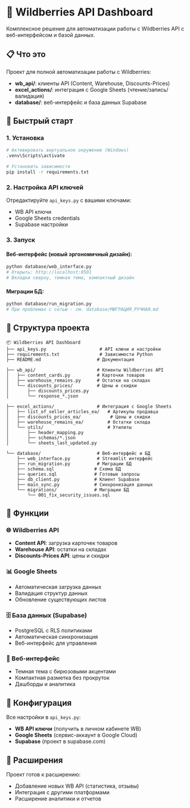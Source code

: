# 🚀 Wildberries API Dashboard

Комплексное решение для автоматизации работы с Wildberries API с веб-интерфейсом и базой данных.

## 📋 Что это

Проект для полной автоматизации работы с Wildberries:
- **wb_api/**: клиенты API (Content, Warehouse, Discounts-Prices)
- **excel_actions/**: интеграция с Google Sheets (чтение/запись/валидация)
- **database/**: веб-интерфейс и база данных Supabase

## 🚀 Быстрый старт

### 1. Установка
```bash
# Активировать виртуальное окружение (Windows)
.venv\Scripts\activate

# Установить зависимости
pip install -r requirements.txt
```

### 2. Настройка API ключей
Отредактируйте `api_keys.py` с вашими ключами:
- WB API ключи
- Google Sheets credentials
- Supabase настройки

### 3. Запуск

#### Веб-интерфейс (новый эргономичный дизайн):
```bash
python database/web_interface.py
# Открыть: http://localhost:8501
# Вкладки сверху, темная тема, компактный дизайн
```

#### Миграции БД:
```bash
python database/run_migration.py
# При проблемах с сетью - см. database/МИГРАЦИЯ_РУЧНАЯ.md
```

## 📁 Структура проекта

```
📦 Wildberries API Dashboard
├── api_keys.py                    # API ключи и настройки
├── requirements.txt               # Зависимости Python
├── README.md                     # Документация

├── wb_api/                       # Клиенты Wildberries API
│   ├── content_cards.py          # Карточки товаров
│   ├── warehouse_remains.py      # Остатки на складах
│   └── discounts_prices/         # Цены и скидки
│       ├── discounts_prices.py
│       └── response_*.json

├── excel_actions/                # Интеграция с Google Sheets
│   ├── list_of_seller_articles_ea/   # Артикулы продавца
│   ├── discounts_prices_ea/           # Цены и скидки
│   ├── warehouse_remains_ea/         # Остатки склада
│   └── utils/                        # Утилиты
│       ├── header_mapping.py
│       ├── schemas/*.json
│       └── sheets_last_updated.py

└── database/                     # Веб-интерфейс и БД
    ├── web_interface.py          # Streamlit интерфейс
    ├── run_migration.py          # Миграции БД
    ├── schema.sql               # Схема БД
    ├── queries.sql              # Готовые запросы
    ├── db_client.py             # Клиент Supabase
    ├── main_sync.py             # Синхронизация данных
    └── migrations/              # Миграции БД
        └── 001_fix_security_issues.sql
```

## 🔧 Функции

### 🌐 Wildberries API
- **Content API**: загрузка карточек товаров
- **Warehouse API**: остатки на складах
- **Discounts-Prices API**: цены и скидки

### 📊 Google Sheets
- Автоматическая загрузка данных
- Валидация структур данных
- Обновление существующих листов

### 🗄️ База данных (Supabase)
- PostgreSQL с RLS политиками
- Автоматическая синхронизация
- Веб-интерфейс для управления

### 🎨 Веб-интерфейс
- Темная тема с бирюзовыми акцентами
- Компактная разметка без прокруток
- Дашборды и аналитика

## 🔐 Конфигурация

Все настройки в `api_keys.py`:
- **WB API ключи** (получить в личном кабинете WB)
- **Google Sheets** (сервис-аккаунт в Google Cloud)
- **Supabase** (проект в supabase.com)

## 🚀 Расширения

Проект готов к расширению:
- Добавление новых WB API (статистика, отзывы)
- Интеграция с другими платформами
- Расширение аналитики и отчетов

